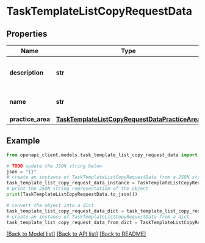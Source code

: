 # TaskTemplateListCopyRequestData


## Properties

Name | Type | Description | Notes
------------ | ------------- | ------------- | -------------
**description** | **str** | The description of the TaskTemplateList copy. | [optional] 
**name** | **str** | The name of the TaskTemplateList copy. | [optional] 
**practice_area** | [**TaskTemplateListCopyRequestDataPracticeArea**](TaskTemplateListCopyRequestDataPracticeArea.md) |  | [optional] 

## Example

```python
from openapi_client.models.task_template_list_copy_request_data import TaskTemplateListCopyRequestData

# TODO update the JSON string below
json = "{}"
# create an instance of TaskTemplateListCopyRequestData from a JSON string
task_template_list_copy_request_data_instance = TaskTemplateListCopyRequestData.from_json(json)
# print the JSON string representation of the object
print(TaskTemplateListCopyRequestData.to_json())

# convert the object into a dict
task_template_list_copy_request_data_dict = task_template_list_copy_request_data_instance.to_dict()
# create an instance of TaskTemplateListCopyRequestData from a dict
task_template_list_copy_request_data_from_dict = TaskTemplateListCopyRequestData.from_dict(task_template_list_copy_request_data_dict)
```
[[Back to Model list]](../README.md#documentation-for-models) [[Back to API list]](../README.md#documentation-for-api-endpoints) [[Back to README]](../README.md)


